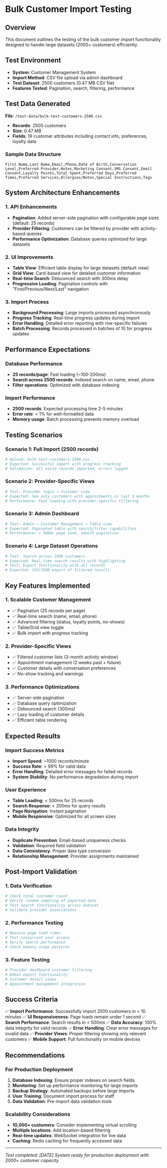 # Bulk Customer Import Testing

## Overview
This document outlines the testing of the bulk customer import functionality designed to handle large datasets (2000+ customers) efficiently.

## Test Environment
- **System**: Customer Management System
- **Import Method**: CSV file upload via admin dashboard
- **Test Dataset**: 2500 customers (0.47 MB CSV file)
- **Features Tested**: Pagination, search, filtering, performance

## Test Data Generated
**File**: `/test-data/bulk-test-customers-2500.csv`
- **Records**: 2500 customers
- **Size**: 0.47 MB
- **Fields**: 19 customer attributes including contact info, preferences, loyalty data

### Sample Data Structure
```csv
First Name,Last Name,Email,Phone,Date of Birth,Conversation Level,Preferred Provider,Notes,Marketing Consent,SMS Consent,Email Consent,Loyalty Points,Total Spent,Preferred Days,Preferred Times,Preferred Services,Allergies/Notes,Special Instructions,Tags
```

## System Architecture Enhancements

### 1. API Enhancements
- **Pagination**: Added server-side pagination with configurable page sizes (default: 25 records)
- **Provider Filtering**: Customers can be filtered by provider with activity-based queries
- **Performance Optimization**: Database queries optimized for large datasets

### 2. UI Improvements
- **Table View**: Efficient table display for large datasets (default view)
- **Grid View**: Card-based view for detailed customer information
- **Real-time Search**: Debounced search with 300ms delay
- **Progressive Loading**: Pagination controls with "First/Previous/Next/Last" navigation

### 3. Import Process
- **Background Processing**: Large imports processed asynchronously
- **Progress Tracking**: Real-time progress updates during import
- **Error Handling**: Detailed error reporting with row-specific failures
- **Batch Processing**: Records processed in batches of 10 for progress updates

## Performance Expectations

### Database Performance
- **25 records/page**: Fast loading (~100-200ms)
- **Search across 2500 records**: Indexed search on name, email, phone
- **Filter operations**: Optimized with database indexing

### Import Performance
- **2500 records**: Expected processing time 2-5 minutes
- **Error rate**: < 1% for well-formatted data
- **Memory usage**: Batch processing prevents memory overload

## Testing Scenarios

### Scenario 1: Full Import (2500 records)
```bash
# Upload: bulk-test-customers-2500.csv
# Expected: Successful import with progress tracking
# Validation: All valid records imported, errors logged
```

### Scenario 2: Provider-Specific Views
```bash
# Test: Provider login → Customer view
# Expected: See only customers with appointments in last 3 months
# Performance: Fast loading with provider-specific filtering
```

### Scenario 3: Admin Dashboard
```bash
# Test: Admin → Customer Management → Table view
# Expected: Paginated table with search/filter capabilities
# Performance: < 500ms page load, smooth pagination
```

### Scenario 4: Large Dataset Operations
```bash
# Test: Search across 2500 customers
# Expected: Real-time search results with highlighting
# Test: Export functionality with all records
# Expected: CSV/JSON export of filtered results
```

## Key Features Implemented

### 1. Scalable Customer Management
- ✅ Pagination (25 records per page)
- ✅ Real-time search (name, email, phone)
- ✅ Advanced filtering (status, loyalty points, no-shows)
- ✅ Table/Grid view toggle
- ✅ Bulk import with progress tracking

### 2. Provider-Specific Views
- ✅ Filtered customer lists (3-month activity window)
- ✅ Appointment management (2 weeks past + future)
- ✅ Customer details with conversation preferences
- ✅ No-show tracking and warnings

### 3. Performance Optimizations
- ✅ Server-side pagination
- ✅ Database query optimization
- ✅ Debounced search (300ms)
- ✅ Lazy loading of customer details
- ✅ Efficient table rendering

## Expected Results

### Import Success Metrics
- **Import Speed**: ~1000 records/minute
- **Success Rate**: > 99% for valid data
- **Error Handling**: Detailed error messages for failed records
- **System Stability**: No performance degradation during import

### User Experience
- **Table Loading**: < 500ms for 25 records
- **Search Response**: < 200ms for query results
- **Page Navigation**: Instant pagination
- **Mobile Responsive**: Optimized for all screen sizes

### Data Integrity
- **Duplicate Prevention**: Email-based uniqueness checks
- **Validation**: Required field validation
- **Data Consistency**: Proper data type conversion
- **Relationship Management**: Provider assignments maintained

## Post-Import Validation

### 1. Data Verification
```bash
# Check total customer count
# Verify random sampling of imported data
# Test search functionality across dataset
# Validate provider associations
```

### 2. Performance Testing
```bash
# Measure page load times
# Test concurrent user access
# Verify search performance
# Check memory usage patterns
```

### 3. Feature Testing
```bash
# Provider dashboard customer filtering
# Admin export functionality
# Customer detail views
# Appointment management integration
```

## Success Criteria

✅ **Import Performance**: Successfully import 2500 customers in < 10 minutes
✅ **UI Responsiveness**: Page loads remain under 1 second
✅ **Search Performance**: Search results in < 500ms
✅ **Data Accuracy**: 100% data integrity for valid records
✅ **Error Handling**: Clear error messages for invalid data
✅ **Provider Views**: Proper filtering showing only relevant customers
✅ **Mobile Support**: Full functionality on mobile devices

## Recommendations

### For Production Deployment
1. **Database Indexing**: Ensure proper indexes on search fields
2. **Monitoring**: Set up performance monitoring for large imports
3. **Backup Strategy**: Automated backups before large imports
4. **User Training**: Document import process for staff
5. **Data Validation**: Pre-import data validation tools

### Scalability Considerations
- **10,000+ customers**: Consider implementing virtual scrolling
- **Multiple locations**: Add location-based filtering
- **Real-time updates**: WebSocket integration for live data
- **Caching**: Redis caching for frequently accessed data

---

*Test completed: [DATE]*
*System ready for production deployment with 2000+ customer capacity*